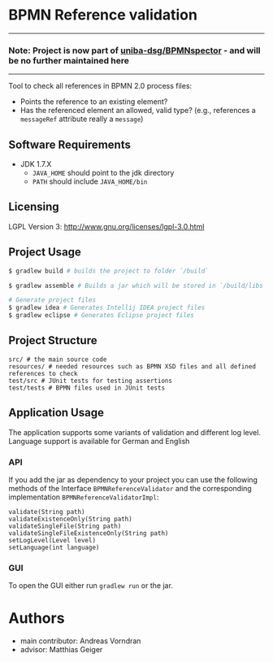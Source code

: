 BPMN Reference validation
===

-----
### Note: Project is now part of [uniba-dsg/BPMNspector](https://github.com/uniba-dsg/BPMNspector) - and will be no further maintained here
-----

Tool to check all references in BPMN 2.0 process files:

- Points the reference to an existing element?
- Has the referenced element an allowed, valid type? (e.g., references a `messageRef` attribute really a `message`)

## Software Requirements
- JDK 1.7.X
  - `JAVA_HOME` should point to the jdk directory
  - `PATH` should include `JAVA_HOME/bin`

## Licensing

LGPL Version 3: http://www.gnu.org/licenses/lgpl-3.0.html

## Project Usage

```bash
$ gradlew build # builds the project to folder `/build`

$ gradlew assemble # Builds a jar which will be stored in `/build/libs`

# Generate project files 
$ gradlew idea # Generates Intellij IDEA project files
$ gradlew eclipse # Generates Eclipse project files
```

## Project Structure

    src/ # the main source code
    resources/ # needed resources such as BPMN XSD files and all defined references to check
    test/src # JUnit tests for testing assertions 
    test/tests # BPMN files used in JUnit tests
    
## Application Usage

The application supports some variants of validation and different log level. Language support is available for German and English

### API

If you add the jar as dependency to your project you can use the following methods of the Interface `BPMNReferenceValidator` and the corresponding implementation `BPMNReferenceValidatorImpl`:

```
validate(String path)
validateExistenceOnly(String path)
validateSingleFile(String path)
validateSingleFileExistenceOnly(String path)
setLogLevel(Level level)
setLanguage(int language)
```

### GUI

To open the GUI either run `gradlew run` or the jar.

# Authors 

- main contributor: Andreas Vorndran
- advisor: Matthias Geiger


